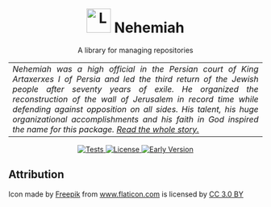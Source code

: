 <h1 align="center">
  <img alt="Logo" src="https://image.flaticon.com/icons/svg/1070/1070261.svg" height="48">
  Nehemiah
</h1>

<p align="center">
  A library for managing repositories
</p>

<table>
  <tr>
    <td align="justify">
      <i>
        Nehemiah was a high official in the Persian court of King Artaxerxes I of Persia and led the third return of the Jewish people after seventy years of exile. He organized the reconstruction of the wall of Jerusalem in record time while defending against opposition on all sides. His talent, his huge organizational accomplishments and his faith in God inspired the name for this package.
        <a href="https://en.wikipedia.org/wiki/Nehemiah">Read the whole story.</a>
      </i>
    </td>
  </tr>
</table>

<p align="center">
  <a href="https://circleci.com/gh/n4bb12/nehemiah">
    <img alt="Tests" src="https://img.shields.io/circleci/project/github/n4bb12/nehemiah/master.svg?style=flat-square&label=Tests&logo=circleci">
  </a>
  <a href="https://raw.githubusercontent.com/n4bb12/nehemiah/master/LICENSE">
    <img alt="License" src="https://img.shields.io/badge/License-MIT-lightgrey.svg?style=flat-square">
  </a>
  <a href="#">
    <img alt="Early Version" src="https://img.shields.io/badge/Status-Early Version-red.svg?style=flat-square">
  </a>
</p>

## Attribution

<div>Icon made by <a href="http://www.freepik.com" title="Freepik">Freepik</a> from <a href="https://www.flaticon.com/free-icon/divide_1070261" title="Flaticon">www.flaticon.com</a> is licensed by <a href="http://creativecommons.org/licenses/by/3.0/" title="Creative Commons BY 3.0" target="_blank">CC 3.0 BY</a></div>
